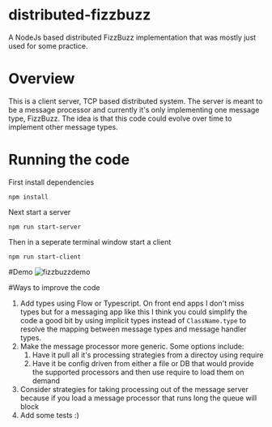 # distributed-fizzbuzz
A NodeJs based distributed FizzBuzz implementation that was mostly just used for some practice.

# Overview
This is a client server, TCP based distributed system. The server is meant to be a message processor and currently it's only implementing one message type, FizzBuzz. The idea is that this code could evolve over time to implement other message types.

# Running the code
First install dependencies
```
npm install
```

Next start a server
```
npm run start-server
```

Then in a seperate terminal window start a client
```
npm run start-client
```

#Demo
![fizzbuzzdemo](https://cloud.githubusercontent.com/assets/10080111/20868440/9616676e-ba21-11e6-8e39-458b8ee151f6.gif)

#Ways to improve the code
1. Add types using Flow or Typescript. On front end apps I don't miss types but for a messaging app like this I think you could simplify the code a good bit by using implicit types instead of ```ClassName.type``` to resolve the mapping between message types and message handler types.
1. Make the message processor more generic. Some options include:
   1. Have it pull all it's processing strategies from a directoy using require
   1. Have it be config driven from either a file or DB that would provide the supported processors and then use require to load them on demand
1. Consider strategies for taking processing out of the message server because if you load a message processor that runs long the queue will block
1. Add some tests :)

